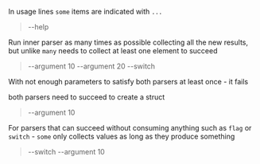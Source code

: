 In usage lines `some` items are indicated with `...`

> --help

Run inner parser as many times as possible collecting all the new results, but unlike
`many` needs to collect at least one element to succeed

> --argument 10 --argument 20 --switch

With not enough parameters to satisfy both parsers at least once - it fails

>

both parsers need to succeed to create a struct

> --argument 10

 For parsers that can succeed without consuming anything such as `flag` or `switch` - `some`
only collects values as long as they produce something

> --switch --argument 10
